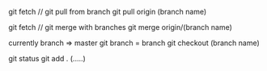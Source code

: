 git fetch // git pull from branch
git pull origin (branch name)

git fetch // git merge with branches
git merge origin/(branch name)

currently branch => master
git branch = branch
git checkout (branch name)

git status
git add . (.....)